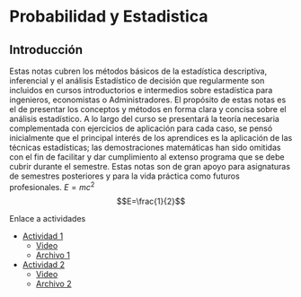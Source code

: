 # Probabilidad y Estadistica

## Introducción
Estas notas cubren los métodos básicos de la estadística descriptiva, inferencial y el análisis Estadístico de decisión que regularmente son incluidos en cursos introductorios e intermedios sobre estadística para ingenieros, economistas o Administradores. El propósito de estas notas es el de presentar los conceptos y métodos en forma clara y concisa sobre el análisis estadístico. A lo largo del curso se presentará la teoría necesaria complementada con ejercicios de aplicación para cada caso, se pensó inicialmente que el principal interés de los aprendices es la aplicación de las técnicas estadísticas; las demostraciones matemáticas han sido omitidas con el fin de facilitar y dar cumplimiento al extenso programa que se debe cubrir durante el semestre. Estas notas son de gran apoyo para asignaturas de semestres posteriores y para la vida práctica como futuros profesionales. $E=mc^2$
$$E=\frac{1}{2}$$

Enlace a actividades
* [Actividad 1](https://prye.readthedocs.io/es/latest/Capitulo_1/005_guia_1.html)
  * [Video](https://www.youtube.com/watch?v=1-NxScaAtjE)
  * [Archivo 1](https://prye.readthedocs.io/es/latest/Capitulo_1/005_guia_1.html)
* [Actividad 2](https://prye.readthedocs.io/es/latest/Capitulo_1/005_guia_1.html)
  * [Video](https://www.youtube.com/watch?v=1-NxScaAtjE)
  * [Archivo 2](https://prye.readthedocs.io/es/latest/Capitulo_1/005_guia_1.html)
